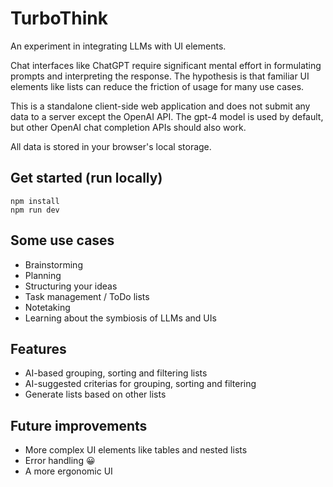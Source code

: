 # TurboThink

An experiment in integrating LLMs with UI elements.

Chat interfaces like ChatGPT require significant mental effort in formulating prompts and interpreting
the response. The hypothesis is that familiar UI elements like lists can reduce the friction of usage
for many use cases.

This is a standalone client-side web application and does not submit any data to a server except
the OpenAI API. The gpt-4 model is used by default, but other OpenAI chat completion APIs should
also work.

All data is stored in your browser's local storage.

## Get started (run locally)

```
npm install
npm run dev
```

## Some use cases

- Brainstorming
- Planning
- Structuring your ideas
- Task management / ToDo lists
- Notetaking
- Learning about the symbiosis of LLMs and UIs

## Features

- AI-based grouping, sorting and filtering lists 
- AI-suggested criterias for grouping, sorting and filtering
- Generate lists based on other lists

## Future improvements

- More complex UI elements like tables and nested lists
- Error handling 😀
- A more ergonomic UI

